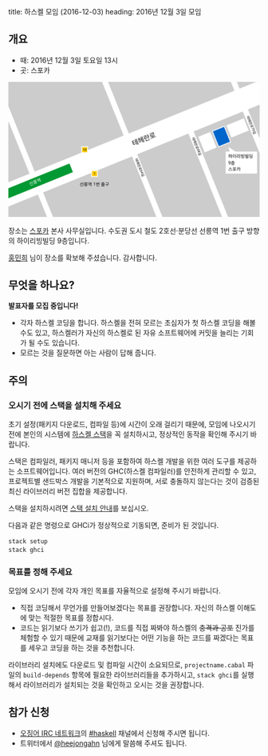 title: 하스켈 모임 (2016-12-03)
heading: 2016년 12월 3일 모임

## 개요

- 때: 2016년 12월 3일 토요일 13시
- 곳: 스포카

[![스포카 본사 약도](/static/img/spoqa_map.svg)](/static/img/spoqa_map.svg)

장소는 [스포카](https://www.spoqa.com/) 본사 사무실입니다. 수도권 도시 철도 2호선·분당선 선릉역 1번 출구 방향의 하이리빙빌딩 9층입니다.

[홍민희](https://hongminhee.org/) 님이 장소를 확보해 주셨습니다. 감사합니다.

## 무엇을 하나요?

**발표자를 모집 중입니다!**

- 각자 하스켈 코딩을 합니다. 하스켈을 전혀 모르는 초심자가 첫 하스켈 코딩을 해볼 수도 있고, 하스켈러가 자신의 하스켈로 된 자유 소프트웨어에 커밋을 늘리는 기회가 될 수도 있습니다.
- 모르는 것을 질문하면 아는 사람이 답해 줍니다.

## 주의

### 오시기 전에 스택을 설치해 주세요

초기 설정(패키지 다운로드, 컴파일 등)에 시간이 오래 걸리기 때문에, 모임에 나오시기 전에 본인의 시스템에 [하스켈 스택](https://haskellstack.org)을 꼭 설치하시고, 정상적인 동작을 확인해 주시기 바랍니다.

스택은 컴파일러, 패키지 매니저 등을 포함하여 하스켈 개발을 위한 여러 도구를 제공하는 소프트웨어입니다. 여러 버전의 GHC(하스켈 컴파일러)를 안전하게 관리할 수 있고, 프로젝트별 샌드박스 개발을 기본적으로 지원하며, 서로 충돌하지 않는다는 것이 검증된 최신 라이브러리 버전 집합을 제공합니다.

스택을 설치하시려면 [스택 설치 안내](https://docs.haskellstack.org/en/stable/install_and_upgrade/)를 보십시오.

다음과 같은 명령으로 GHCi가 정상적으로 기동되면, 준비가 된 것입니다.

```bash
stack setup
stack ghci
```

### 목표를 정해 주세요

모임에 오시기 전에 각자 개인 목표를 자율적으로 설정해 주시기 바랍니다.

- 직접 코딩해서 무언가를 만들어보겠다는 목표를 권장합니다. 자신의 하스켈 이해도에 맞는 적절한 목표를 정합시다.
- 코드는 읽기보다 쓰기가 쉽고(!), 코드를 직접 짜봐야 하스켈의 <del>충격과 공포</del> 진가를 체험할 수 있기 때문에 교재를 읽기보다는 어떤 기능을 하는 코드를 짜겠다는 목표를 세우고 코딩을 하는 것을 추천합니다.

라이브러리 설치에도 다운로드 및 컴파일 시간이 소요되므로, `projectname.cabal` 파일의 `build-depends` 항목에 필요한 라이브러리들을 추가하시고, `stack ghci`를 실행해서 라이브러리가 설치되는 것을 확인하고 오시는 것을 권장합니다.

## 참가 신청

- [오징어 IRC 네트워크](http://ozinger.org)의 [#haskell](irc://irc.ozinger.org/#haskell) 채널에서 신청해 주시면 됩니다.
- 트위터에서 [@heejongahn](https://twitter.com/heejongahn) 님에게 말씀해 주셔도 됩니다.
